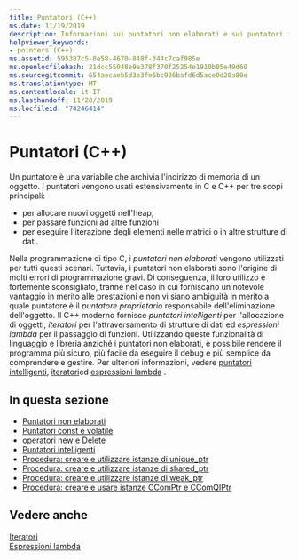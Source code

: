 ```yaml
---
title: Puntatori (C++)
ms.date: 11/19/2019
description: Informazioni sui puntatori non elaborati e sui puntatori intelligenti in Microsoft C++.
helpviewer_keywords:
- pointers (C++)
ms.assetid: 595387c5-8e58-4670-848f-344c7caf985e
ms.openlocfilehash: 21dcc55048e9e378f370f25254e1910b05e49d69
ms.sourcegitcommit: 654aecaeb5d3e3fe6bc926bafd6d5ace0d20a80e
ms.translationtype: MT
ms.contentlocale: it-IT
ms.lasthandoff: 11/20/2019
ms.locfileid: "74246414"
---
```

# <a name="pointers-c"></a>Puntatori (C++)

Un puntatore è una variabile che archivia l'indirizzo di memoria di un oggetto. I puntatori vengono usati estensivamente in C e C++ per tre scopi principali:

- per allocare nuovi oggetti nell'heap,
- per passare funzioni ad altre funzioni
- per eseguire l'iterazione degli elementi nelle matrici o in altre strutture di dati.

Nella programmazione di tipo C, i *puntatori non elaborati* vengono utilizzati per tutti questi scenari. Tuttavia, i puntatori non elaborati sono l'origine di molti errori di programmazione gravi. Di conseguenza, il loro utilizzo è fortemente sconsigliato, tranne nel caso in cui forniscano un notevole vantaggio in merito alle prestazioni e non vi siano ambiguità in merito a quale puntatore è il *puntatore proprietario* responsabile dell'eliminazione dell'oggetto. Il C++ moderno fornisce *puntatori intelligenti* per l'allocazione di oggetti, *iteratori* per l'attraversamento di strutture di dati ed *espressioni lambda* per il passaggio di funzioni. Utilizzando queste funzionalità di linguaggio e libreria anziché i puntatori non elaborati, è possibile rendere il programma più sicuro, più facile da eseguire il debug e più semplice da comprendere e gestire. Per ulteriori informazioni, vedere [puntatori intelligenti](smart-pointers-modern-cpp.md), [iteratori](../standard-library/iterators.md)ed [espressioni lambda](lambda-expressions-in-cpp.md) .

## <a name="in-this-section"></a>In questa sezione

- [Puntatori non elaborati](raw-pointers.md)
- [Puntatori const e volatile](const-and-volatile-pointers.md)
- [operatori new e Delete](new-and-delete-operators.md)
- [Puntatori intelligenti](smart-pointers-modern-cpp.md)
- [Procedura: creare e utilizzare istanze di unique_ptr](how-to-create-and-use-unique-ptr-instances.md)
- [Procedura: creare e utilizzare istanze di shared_ptr](how-to-create-and-use-shared-ptr-instances.md)
- [Procedura: creare e utilizzare istanze di weak_ptr](how-to-create-and-use-weak-ptr-instances.md)
- [Procedura: creare e usare istanze CComPtr e CComQIPtr](how-to-create-and-use-ccomptr-and-ccomqiptr-instances.md)

## <a name="see-also"></a>Vedere anche

[Iteratori](../standard-library/iterators.md)</br>
[Espressioni lambda](lambda-expressions-in-cpp.md)
